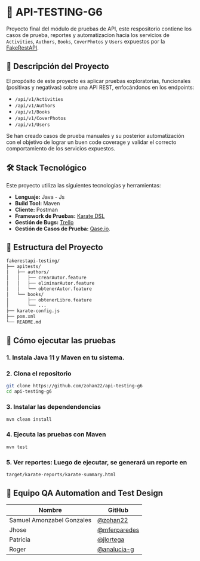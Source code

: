 # 🧪 API-TESTING-G6
Proyecto final del módulo de pruebas de API, este respositorio contiene los casos de prueba, reportes 
y automatizacion hacia los servicios de `Activities`, `Authors`, `Books`, `CoverPhotos` y `Users`
expuestos por la [FakeRestAPI](https://fakerestapi.azurewebsites.net/index.html).
## 📌 Descripción del Proyecto
El propósito de este proyecto es aplicar pruebas exploratorias, funcionales (positivas y negativas) sobre una API REST, enfocándonos en los endpoints:
- `/api/v1/Activities`
- `/api/v1/Authors`
- `/api/v1/Books`
- `/api/v1/CoverPhotos`
- `/api/v1/Users`

Se han creado casos de prueba manuales y su posterior automatización con el objetivo de lograr un buen code coverage y validar el correcto comportamiento de los servicios expuestos.
## 🛠️ Stack Tecnológico
Este proyecto utiliza las siguientes tecnologías y herramientas:
- **Lenguaje:** Java - Js
- **Build Tool:** Maven
- **Cliente:** Postman
- **Framework de Pruebas:** [Karate DSL](https://github.com/karatelabs/karate)  
- **Gestión de Bugs:** [Trello](https://trello.com/b/Mu4bezeI/reporte-de-bugs)  
- **Gestión de Casos de Prueba:** [Qase.io](https://qase.io).
## 🧰 Estructura del Proyecto

```bash
fakerestapi-testing/
├── apitests/
│   ├── authors/
│   │   ├── crearAutor.feature
│   │   ├── eliminarAutor.feature
│   │   └── obtenerAutor.feature
│   └── books/
│       ├── obtenerLibro.feature
│       └── ...
├── karate-config.js
├── pom.xml
└── README.md
```
## 🚀 Cómo ejecutar las pruebas

### 1. Instala Java 11 y Maven en tu sistema.
### 2. Clona el repositorio
```bash
git clone https://github.com/zohan22/api-testing-g6
cd api-testing-g6
```
### 3. Instalar las dependendencias
```bash
mvn clean install
```
### 4. Ejecuta las pruebas con Maven
```bash
mvn test
```
### 5. Ver reportes: Luego de ejecutar, se generará un reporte en
```bash
target/karate-reports/karate-summary.html
```
## 👥 Equipo QA Automation and Test Design

| Nombre                      | GitHub                                      |
|-----------------------------|---------------------------------------------|
| Samuel Amonzabel Gonzales   | [@zohan22](https://github.com/zohan22)      |
| Jhose      | [@mferparedes](https://github.com/mferparedes) |
| Patricia          | [@jlortega](https://github.com/jlortega)    |
| Roger         | [@analucia-g](https://github.com/analucia-g) |                            |
